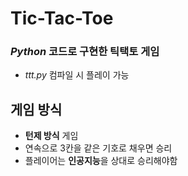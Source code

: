 # Tic-Tac-Toe
### *Python* 코드로 구현한 틱택토 게임
- *ttt.py* 컴파일 시 플레이 가능

## 게임 방식
- **턴제 방식** 게임
- 연속으로 3칸을 같은 기호로 채우면 승리
- 플레이어는 **인공지능**을 상대로 승리해야함
